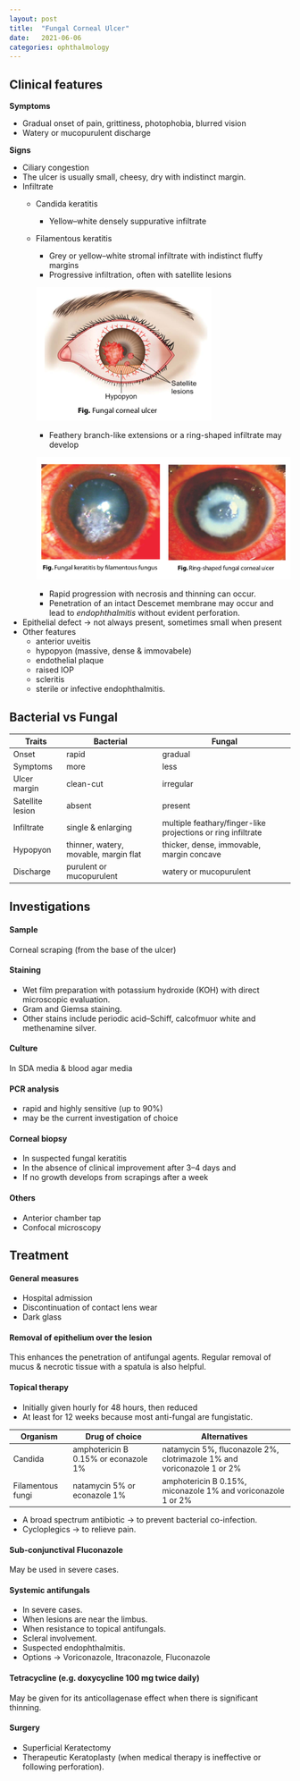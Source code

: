 ```yaml
---
layout: post
title:  "Fungal Corneal Ulcer"
date:   2021-06-06
categories: ophthalmology
---
```


## Clinical features

**Symptoms**
- Gradual onset of pain, grittiness, photophobia, blurred vision
- Watery or mucopurulent discharge

**Signs**
- Ciliary congestion
- The ulcer is usually small, cheesy, dry with indistinct margin.
- Infiltrate
	- Candida keratitis 
		- Yellow–white densely suppurative infiltrate
	- Filamentous keratitis
		- Grey or yellow–white stromal infiltrate with indistinct fluffy margins
		- Progressive infiltration, often with satellite lesions 
		
		![](/assets/img/Pasted%20image%2020210606114413.png)
		
		- Feathery branch-like extensions or a ring-shaped infiltrate may develop
		
		![](/assets/img/Pasted%20image%2020210605202020.png)
		
		- Rapid progression with necrosis and thinning can occur.
		- Penetration of an intact Descemet membrane may occur and lead to *endophthalmitis* without evident perforation.
- Epithelial defect → not always present, sometimes small when present
- Other features
	- anterior uveitis
	- hypopyon (massive, dense & immovabele)
	- endothelial plaque
	- raised IOP
	- scleritis
	- sterile or infective endophthalmitis.

## Bacterial vs Fungal

Traits|Bacterial|Fungal
---|---|---
Onset|rapid|gradual
Symptoms|more|less
Ulcer margin|clean-cut|irregular
Satellite lesion|absent|present
Infiltrate|single & enlarging|multiple feathary/finger-like projections or ring infiltrate
Hypopyon|thinner, watery, movable, margin flat|thicker, dense, immovable, margin concave
Discharge|purulent or mucopurulent|watery or mucopurulent

## Investigations
#### Sample
Corneal scraping (from the base of the ulcer)

#### Staining
- Wet film preparation with potassium hydroxide (KOH) with direct microscopic evaluation.
- Gram and Giemsa staining.
- Other stains include periodic acid–Schiff, calcofmuor white and methenamine silver.

#### Culture
In SDA media & blood agar media

#### PCR analysis
- rapid and highly sensitive (up to 90%)
- may be the current investigation of choice

#### Corneal biopsy
- In suspected fungal keratitis 
- In the absence of clinical improvement after 3–4 days and 
- If no growth develops from scrapings after a week

#### Others
- Anterior chamber tap
- Confocal microscopy

## Treatment
#### General measures
 - Hospital admission
- Discontinuation of contact lens wear
- Dark glass

#### Removal of epithelium over the lesion 
This enhances the penetration of antifungal agents. Regular removal of mucus & necrotic tissue with a spatula is also helpful.

#### Topical therapy
- Initially given hourly for 48 hours, then reduced
- At least for 12 weeks because most anti-fungal are fungistatic.

Organism|Drug of choice|Alternatives
---|---|---
Candida|amphotericin B 0.15% or econazole 1%|natamycin 5%, fluconazole 2%, clotrimazole 1% and voriconazole 1 or 2%
Filamentous fungi|natamycin 5% or econazole 1%|amphotericin B 0.15%, miconazole 1% and voriconazole 1 or 2%

- A broad spectrum antibiotic → to prevent bacterial co-infection.
- Cycloplegics → to relieve pain.

#### Sub-conjunctival Fluconazole
May be used in severe cases.

#### Systemic antifungals 
- In severe cases.
- When lesions are near the limbus.
- When resistance to topical antifungals.
- Scleral involvement.
- Suspected endophthalmitis.
- Options → Voriconazole, Itraconazole, Fluconazole

#### Tetracycline (e.g. doxycycline 100 mg twice daily) 
May be given for its anticollagenase effect when there is significant thinning.

#### Surgery
- Superficial Keratectomy
- Therapeutic Keratoplasty (when medical therapy is ineffective or following perforation).
